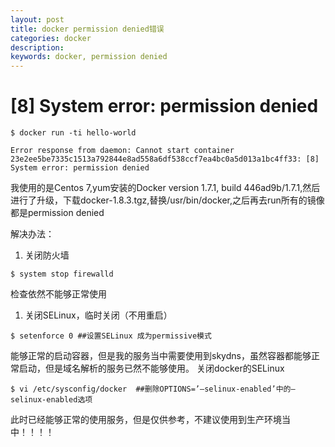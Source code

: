 ```yaml
---
layout: post
title: docker permission denied错误
categories: docker
description:
keywords: docker, permission denied
---
```


# [8] System error: permission denied
```
$ docker run -ti hello-world

Error response from daemon: Cannot start container 23e2ee5be7335c1513a792844e8ad558a6df538ccf7ea4bc0a5d013a1bc4ff33: [8] System error: permission denied
```
我使用的是Centos 7,yum安装的Docker version 1.7.1, build 446ad9b/1.7.1,然后进行了升级，下载docker-1.8.3.tgz,替换/usr/bin/docker,之后再去run所有的镜像都是permission denied

解决办法：

1. 关闭防火墙
```
$ system stop firewalld
```
检查依然不能够正常使用
1. 关闭SELinux，临时关闭（不用重启）
```
$ setenforce 0 ##设置SELinux 成为permissive模式
```
能够正常的启动容器，但是我的服务当中需要使用到skydns，虽然容器都能够正常启动，但是域名解析的服务已然不能够使用。
关闭docker的SELinux
```
$ vi /etc/sysconfig/docker  ##删除OPTIONS=’–selinux-enabled’中的–selinux-enabled选项
```
此时已经能够正常的使用服务，但是仅供参考，不建议使用到生产环境当中！！！！